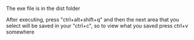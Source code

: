 The exe file is in the dist folder

After executing, press "ctrl+alt+shift+q" and then the next area that you select will be saved in your "ctrl+c", so to view what you saved press ctrl+v somewhere
